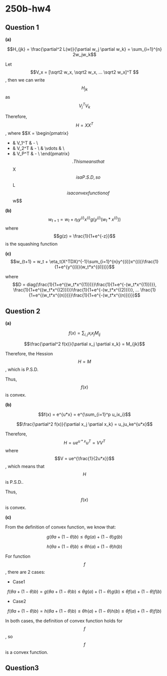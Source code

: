 # 250b-hw4
## Question 1

**(a)**

$$H_{jk} = \frac{\partial^2 L(w)}{\partial w_j \partial w_k} = \sum_{i=1}^{n} 2w_jw_k$$

Let $$V_x = [\sqrt2 w_x, \sqrt2 w_x, ... \sqrt2 w_x]^T $$, then we can write $$H_{jk}$$ as $$V_j^TV_k$$

Therefore, $$H=XX^T$$, where 
$$X = \begin{pmatrix}
- & V_1^T & - \\
- & V_2^T & - \\
  & \vdots  &   \\
- & V_P^T & - \\
\end{pmatrix}$$.
This means that $$X$$ is a P.S.D, so $$L$$ is a convex function of $$w$$

**(b)**
$$w_{t+1} = w_t + \eta_{t}y^{(i)}x^{(i)}g(y^{(i)}(w_t*x^{(i)}))$$
where
$$g(z) = \frac{1}{1+e^{-z}}$$ is the squashing function

**(c)**
$$w_{t+1} = w_t + \eta_t(X^TDX)^{-1}\sum_{i=1}^{n}y^{(i)}x^{(i)}\frac{1}{1+e^{y^{(i)}(w_t*x^{(i)})}}$$

where $$D = diag(\frac{1}{1+e^{(w_t*x^{(1)})}}\frac{1}{1+e^{-(w_t*x^{(1)})}},  \frac{1}{1+e^{(w_t*x^{(2)})}}\frac{1}{1+e^{-(w_t*x^{(2)})}}, ... \frac{1}{1+e^{(w_t*x^{(n)})}}\frac{1}{1+e^{-(w_t*x^{(n)})}})$$



## Question 2

**(a)**

$$f(x) = \sum_{i,j}x_ix_jM_{ij}$$

$$\frac{\partial^2 f(x)}{\partial x_j \partial x_k} = M_{jk}$$

Therefore, the Hession $$H = M$$, which is P.S.D.

Thus, $$f(x)$$ is convex.

**(b)**

$$f(x) = e^{u*x} = e^{\sum_{i=1}^p u_ix_i}$$

$$\frac{\partial^2 f(x)}{\partial x_j \partial x_k} = u_ju_ke^{u*x}$$

Therefore, $$H = ue^{u*x}u^T = VV^T$$ where $$V = ue^{\frac{1}{2u*x}}$$, which means that $$H$$ is P.S.D..

Thus, $$f(x)$$ is convex.

**(c)**

From the definition of convex function, we know that:

$$g(\theta a + (1- \theta )b) \leq \theta g(a) + (1-\theta) g(b)$$

$$h(\theta a + (1- \theta )b) \leq \theta h(a) + (1-\theta) h(b)$$

For function $$f$$, there are 2 cases:
* Case1

$$f(\theta a + (1- \theta )b) = g(\theta a + (1- \theta )b) \leq \theta g(a) + (1-\theta) g(b) \leq\theta f(a) + (1-\theta) f(b)$$

* Case2

$$f(\theta a + (1- \theta )b) = h(\theta a + (1- \theta )b) \leq \theta h(a) + (1-\theta) h(b) \leq\theta f(a) + (1-\theta) f(b)$$

In both cases, the definition of convex function holds for $$f$$, so $$f$$ is a convex function.

## Question3







